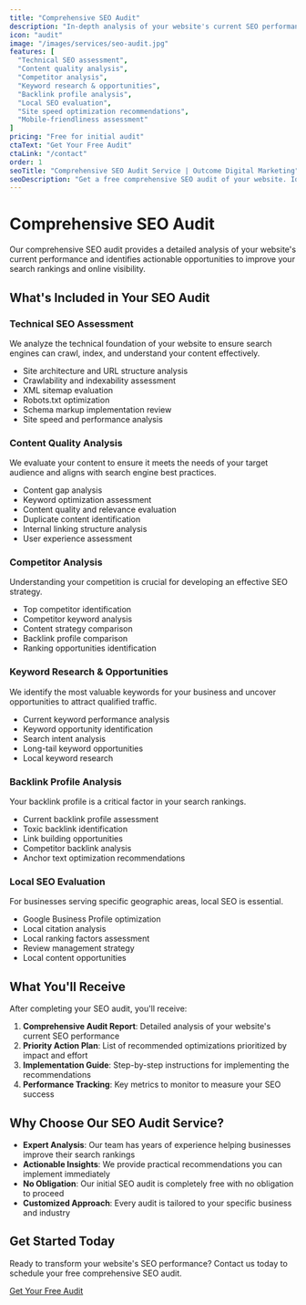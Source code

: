 ```yaml
---
title: "Comprehensive SEO Audit"
description: "In-depth analysis of your website's current SEO performance, identifying strengths, weaknesses, and opportunities for improvement."
icon: "audit"
image: "/images/services/seo-audit.jpg"
features: [
  "Technical SEO assessment",
  "Content quality analysis",
  "Competitor analysis",
  "Keyword research & opportunities",
  "Backlink profile analysis",
  "Local SEO evaluation",
  "Site speed optimization recommendations",
  "Mobile-friendliness assessment"
]
pricing: "Free for initial audit"
ctaText: "Get Your Free Audit"
ctaLink: "/contact"
order: 1
seoTitle: "Comprehensive SEO Audit Service | Outcome Digital Marketing"
seoDescription: "Get a free comprehensive SEO audit of your website. Identify issues and opportunities to improve your search rankings and online visibility."
---
```


# Comprehensive SEO Audit

Our comprehensive SEO audit provides a detailed analysis of your website's current performance and identifies actionable opportunities to improve your search rankings and online visibility.

## What's Included in Your SEO Audit

### Technical SEO Assessment
We analyze the technical foundation of your website to ensure search engines can crawl, index, and understand your content effectively.

- Site architecture and URL structure analysis
- Crawlability and indexability assessment
- XML sitemap evaluation
- Robots.txt optimization
- Schema markup implementation review
- Site speed and performance analysis

### Content Quality Analysis
We evaluate your content to ensure it meets the needs of your target audience and aligns with search engine best practices.

- Content gap analysis
- Keyword optimization assessment
- Content quality and relevance evaluation
- Duplicate content identification
- Internal linking structure analysis
- User experience assessment

### Competitor Analysis
Understanding your competition is crucial for developing an effective SEO strategy.

- Top competitor identification
- Competitor keyword analysis
- Content strategy comparison
- Backlink profile comparison
- Ranking opportunities identification

### Keyword Research & Opportunities
We identify the most valuable keywords for your business and uncover opportunities to attract qualified traffic.

- Current keyword performance analysis
- Keyword opportunity identification
- Search intent analysis
- Long-tail keyword opportunities
- Local keyword research

### Backlink Profile Analysis
Your backlink profile is a critical factor in your search rankings.

- Current backlink profile assessment
- Toxic backlink identification
- Link building opportunities
- Competitor backlink analysis
- Anchor text optimization recommendations

### Local SEO Evaluation
For businesses serving specific geographic areas, local SEO is essential.

- Google Business Profile optimization
- Local citation analysis
- Local ranking factors assessment
- Review management strategy
- Local content opportunities

## What You'll Receive

After completing your SEO audit, you'll receive:

1. **Comprehensive Audit Report**: Detailed analysis of your website's current SEO performance
2. **Priority Action Plan**: List of recommended optimizations prioritized by impact and effort
3. **Implementation Guide**: Step-by-step instructions for implementing the recommendations
4. **Performance Tracking**: Key metrics to monitor to measure your SEO success

## Why Choose Our SEO Audit Service?

- **Expert Analysis**: Our team has years of experience helping businesses improve their search rankings
- **Actionable Insights**: We provide practical recommendations you can implement immediately
- **No Obligation**: Our initial SEO audit is completely free with no obligation to proceed
- **Customized Approach**: Every audit is tailored to your specific business and industry

## Get Started Today

Ready to transform your website's SEO performance? Contact us today to schedule your free comprehensive SEO audit.

[Get Your Free Audit](/contact)